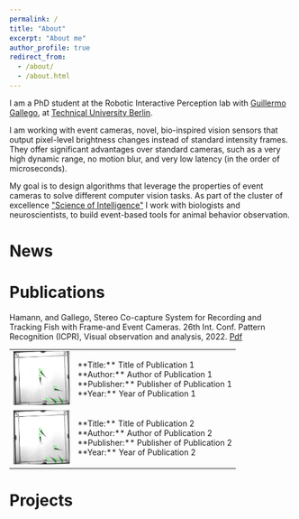 ```yaml
---
permalink: /
title: "About"
excerpt: "About me"
author_profile: true
redirect_from: 
  - /about/
  - /about.html
---
```


I am a PhD student at the Robotic Interactive Perception lab with [Guillermo Gallego](https://sites.google.com/view/guillermogallego), at [Technical University Berlin](https://www.tu.berlin/en/).

I am working with event cameras, novel, bio-inspired vision sensors that output pixel-level brightness changes instead of standard intensity frames. They offer significant advantages over standard cameras, such as a very high dynamic range, no motion blur, and very low latency (in the order of microseconds).

My goal is to design algorithms that leverage the properties of event cameras to solve different computer vision tasks. As part of the cluster of excellence ["Science of Intelligence"](https://www.scienceofintelligence.de/) I work with biologists and neuroscientists, to build event-based tools for animal behavior observation.

News
======

Publications
======
Hamann, and Gallego, Stereo Co-capture System for Recording and Tracking Fish with Frame-and Event Cameras. 26th Int. Conf. Pattern Recognition (ICPR), Visual observation and analysis, 2022. [Pdf]([https://homepages.inf.ed.ac.uk/rbf/vaib22.html](https://homepages.inf.ed.ac.uk/rbf/VAIB22PAPERS/vaib22fhgg.pdf)) 

<table>
  <tr>
    <td>
      <img src="../images/icprw22.jpg" width="100"/>
    </td>
    <td>
      **Title:** Title of Publication 1<br/>
      **Author:** Author of Publication 1<br/>
      **Publisher:** Publisher of Publication 1<br/>
      **Year:** Year of Publication 1
    </td>
  </tr>
  <tr>
    <td>
      <img src="../images/icprw22.jpg" width="100"/>
    </td>
    <td>
      **Title:** Title of Publication 2<br/>
      **Author:** Author of Publication 2<br/>
      **Publisher:** Publisher of Publication 2<br/>
      **Year:** Year of Publication 2
    </td>
  </tr>
</table>

Projects
======
